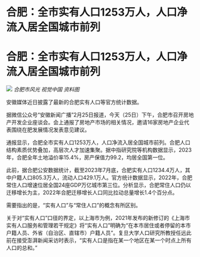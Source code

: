 # 合肥：全市实有人口1253万人，人口净流入居全国城市前列

# 合肥：全市实有人口1253万人，人口净流入居全国城市前列

![](https://inews.gtimg.com/om_bt/OjlPJDQp3pLSfVGhqlhnXxjD0hUrSt2hQd_kaNEdqIOO0AA/1000)
_合肥市风光 视觉中国 资料图_

安徽媒体近日披露了最新的合肥实有人口等官方统计数据。

据微信公众号“安徽新闻广播”2月25日报道，今天（25日）下午，合肥市召开房地产开发企业座谈会。会上通报了房地产市场的相关情况，邀请16家房地产企业代表围绕在肥发展情况发表意见建议。

通报显示，合肥全市实有人口1253万人，人口净流入居全国城市前列。合肥人口结构素质优势叠加，高层次人才加速集聚。据中指研究院等机构数据显示，2023年，合肥全年土地溢价率15.4%，房产保值力99.2，均居全国第一位。

此前，据合肥公安数据统计，截至2023年7月底，合肥实有人口1234.4万人，其中户籍人口805.3万人，流动人口429.1万人。官方统计数据显示，2022年，合肥常住人口增速位居全国24座GDP万亿城市第三位。分析显示，合肥常住人口仍以迁移增长为主，2022年合肥迁移增长人口同比拉动总量增长1.4个百分点。

需要指出的是，“实有人口”与“常住人口”的概念有所区别。

关于对“实有人口”口径的界定，以上海市为例，2021年发布的新修订的《上海市实有人口服务和管理若干规定》将“实有人口”明确为“在本市居住或者停留的本市户籍人员、外省（自治区、直辖市）户籍人员”。复旦大学人口研究所教授任远此前在接受澎湃新闻采访时表示，“实有人口是指在某一个地区在某一个时点上所有人口的总和。”

